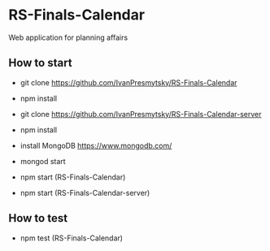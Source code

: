 # RS-Finals-Calendar

Web application for planning affairs

## How to start

- git clone https://github.com/IvanPresmytsky/RS-Finals-Calendar

- npm install

- git clone https://github.com/IvanPresmytsky/RS-Finals-Calendar-server

- npm install

- install MongoDB https://www.mongodb.com/

- mongod start

- npm start (RS-Finals-Calendar)

- npm start (RS-Finals-Calendar-server)

## How to test

- npm test (RS-Finals-Calendar)
